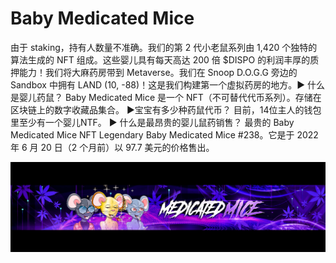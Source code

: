 # Baby Medicated Mice

由于 staking，持有人数量不准确。我们的第 2 代小老鼠系列由 1,420 个独特的算法生成的 NFT 组成。这些婴儿具有每天高达 200 倍 $DISPO 的利润丰厚的质押能力！我们将大麻药房带到 Metaverse。我们在 Snoop D.O.G.G 旁边的 Sandbox 中拥有 LAND (10, -88)！这是我们构建第一个虚拟药房的地方。▶ 什么是婴儿药鼠？
Baby Medicated Mice 是一个 NFT（不可替代代币系列）。存储在区块链上的数字收藏品集合。
▶宝宝有多少种药鼠代币？
目前，14位主人的钱包里至少有一个婴儿NTF。
▶ 什么是最昂贵的婴儿鼠药销售？
最贵的 Baby Medicated Mice NFT Legendary Baby Medicated Mice #238。它是于 2022 年 6 月 20 日（2 个月前）以 97.7 美元的价格售出。

![nft](unnamed.png)
